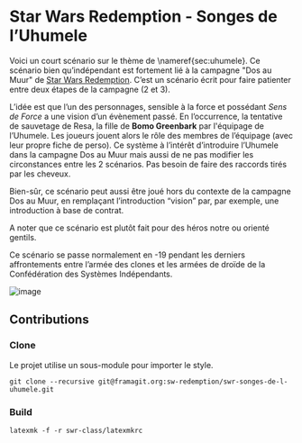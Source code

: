 # Star Wars Redemption - Songes de l’Uhumele

  Voici un court scénario sur le thème de \nameref{sec:uhumele}. Ce scénario bien qu’indépendant est fortement lié à la campagne "Dos au Muur" de [Star Wars Redemption](https://git.framasoft.org/sw-redemption/jdrp-sw-redemption). C’est un scénario écrit pour faire patienter entre deux étapes de la campagne (2 et 3). 

  L’idée est que l’un des personnages, sensible à la force et possédant *Sens de Force* a une vision d’un évènement passé. En l’occurrence, la tentative de sauvetage de Resa, la fille de **Bomo Greenbark** par l'équipage de l’Uhumele. Les joueurs jouent alors le rôle des membres de l’équipage (avec leur propre fiche de perso). Ce système à l’intérêt d’introduire l’Uhumele dans la campagne Dos au Muur mais aussi de ne pas modifier les circonstances entre les 2 scénarios. Pas besoin de faire des raccords tirés par les cheveux.

  Bien-sûr, ce scénario peut aussi être joué hors du contexte de la campagne Dos au Muur, en remplaçant l’introduction “vision” par, par exemple, une introduction à base de contrat.

  A noter que ce scénario est plutôt fait pour des héros notre ou orienté gentils.

  Ce scénario se passe normalement en -19 pendant les derniers affrontements entre l’armée des clones et les armées de droïde de la Confédération des Systèmes Indépendants.


![image](https://git.framasoft.org/sw-redemption/latex-swr-class/raw/master/_img/wtfpl-badge.png)

## Contributions
### Clone
Le projet utilise un sous-module pour importer le style.

```git clone --recursive git@framagit.org:sw-redemption/swr-songes-de-l-uhumele.git```

### Build
```latexmk -f -r swr-class/latexmkrc ```